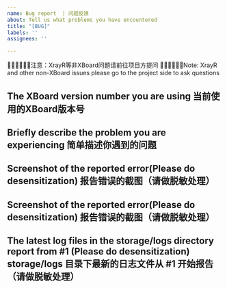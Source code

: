 ```yaml
---
name: Bug report  | 问题反馈
about: Tell us what problems you have encountered
title: "[BUG]"
labels: ''
assignees: ''

---
```


🙇‍♂️🙇‍♂️🙇‍♂️注意：XrayR等非XBoard问题请前往项目方提问
🙇‍♂️🙇‍♂️🙇‍♂️Note: XrayR and other non-XBoard issues please go to the project side to ask questions


The XBoard version number you are using
当前使用的XBoard版本号
--------


Briefly describe the problem you are experiencing
简单描述你遇到的问题
--------



Screenshot of the reported error(Please do desensitization)
报告错误的截图（请做脱敏处理）
--------



Screenshot of the reported error(Please do desensitization)
报告错误的截图（请做脱敏处理）
--------



The latest log files in the storage/logs directory report from #1 (Please do desensitization)
storage/logs 目录下最新的日志文件从 #1 开始报告（请做脱敏处理）
--------

